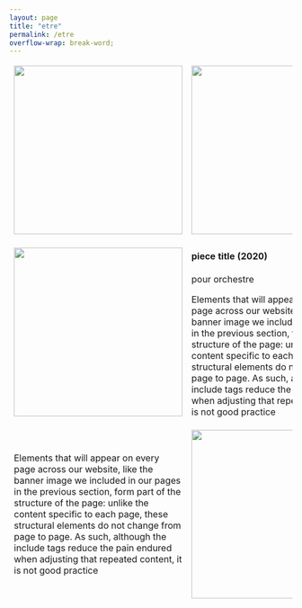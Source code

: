 ```yaml
---
layout: page
title: "etre"
permalink: /etre
overflow-wrap: break-word;
---
```




<table style="border:none;">
  <tbody style="border:none;">
    <tr style="border:none;">
      <td style="border:none;">
        <!-- 1 --><img src="https://github.com/kbys88/kbys88.github.io/assets/142012962/e4834db3-b2be-4e9c-b1f0-8458be217a95" width="300" height="300"></td>
      <td style="border:none;">
        <!-- 2 --><img src="https://github.com/kbys88/kbys88.github.io/assets/142012962/e4834db3-b2be-4e9c-b1f0-8458be217a95" width="300" height="300"></td>
    </tr>
    <tr style="border:none;">
      <td style="border:none;">
        <!-- 3 --><img src="https://github.com/kbys88/kbys88.github.io/assets/142012962/e4834db3-b2be-4e9c-b1f0-8458be217a95" width="300" height="300"></td>
      <td style="border:none;">
        <!-- 4 --><body><h4>piece title (2020)</h4>
          <p>pour orchestre</p>
        <p>Elements that will appear on every page across our website, like the banner image we included in our pages in the previous section, form part of the structure of the page: unlike the content specific to each page, these structural elements do not change from page to page. As such, although the include tags reduce the pain endured when adjusting that repeated content, it is not good practice</p>
        </body></td>
    </tr>
    <tr style="border:none;">
      <td style="border:none;">
        <!-- 5 --><p>Elements that will appear on every page across our website, like the banner image we included in our pages in the previous section, form part of the structure of the page: unlike the content specific to each page, these structural elements do not change from page to page. As such, although the include tags reduce the pain endured when adjusting that repeated content, it is not good practice</p></td>
      <td style="border:none;">
        <!-- 6 --><img src="https://github.com/kbys88/kbys88.github.io/assets/142012962/e4834db3-b2be-4e9c-b1f0-8458be217a95" width="300" height="300"></td>
    </tr>
  </tbody>
</table>
